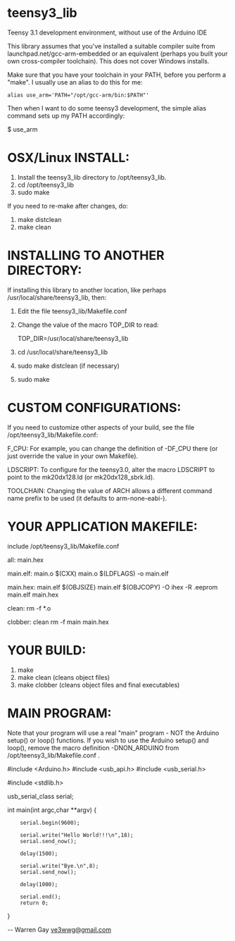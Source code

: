 teensy3_lib
===========

Teensy 3.1 development environment, without use of the Arduino IDE


This library assumes that you've installed a suitable compiler suite from
launchpad.net/gcc-arm-embedded or an equivalent (perhaps you built your
own cross-compiler toolchain).  This does not cover Windows installs.

Make sure that you have your toolchain in your PATH, before you perform
a "make".  I usually use an alias to do this for me:

    alias use_arm='PATH="/opt/gcc-arm/bin:$PATH"'

Then when I want to do some teensy3 development, the simple alias command
sets up my PATH accordingly:

$ use_arm


OSX/Linux INSTALL:
==================

1. Install the teensy3_lib directory to /opt/teensy3_lib.
2. cd /opt/teensy3_lib
3. sudo make

If you need to re-make after changes, do:

1. make distclean
2. make clean


INSTALLING TO ANOTHER DIRECTORY:
================================

If installing this library to another location, like perhaps
/usr/local/share/teensy3_lib, then:

1. Edit the file teensy3_lib/Makefile.conf
2. Change the value of the macro TOP_DIR to read:

   TOP_DIR=/usr/local/share/teensy3_lib

3. cd /usr/local/share/teensy3_lib
4. sudo make distclean (if necessary)
5. sudo make


CUSTOM CONFIGURATIONS:
======================

If you need to customize other aspects of your build, see the file
/opt/teensy3_lib/Makefile.conf:

F_CPU: For example, you can change the  definition of -DF_CPU there (or
just override the value in your own Makefile).

LDSCRIPT: To configure for the teensy3.0, alter the macro LDSCRIPT to
point to the mk20dx128.ld (or mk20dx128_sbrk.ld).

TOOLCHAIN: Changing the value of ARCH allows a different command name
prefix to be used (it defaults to arm-none-eabi-).


YOUR APPLICATION MAKEFILE:
==========================

include /opt/teensy3_lib/Makefile.conf

all:	main.hex

main.elf: main.o
	$(CXX) main.o $(LDFLAGS) -o main.elf

main.hex: main.elf
	$(OBJSIZE) main.elf
	$(OBJCOPY) -O ihex -R .eeprom main.elf main.hex	

clean:
	rm -f *.o

clobber: clean
	rm -f main main.hex


YOUR BUILD:
===========

1. make
2. make clean     (cleans object files)
3. make clobber   (cleans object files and final executables)


MAIN PROGRAM:
=============

Note that your program will use a real "main" program - NOT
the Arduino setup() or loop() functions. If you wish to
use the Arduino setup() and loop(), remove the macro
definition -DNON_ARDUINO from /opt/teensy3_lib/Makefile.conf .

#include <Arduino.h>
#include <usb_api.h>
#include <usb_serial.h>

#include <stdlib.h>

usb_serial_class serial;

int
main(int argc,char **argv) {

        serial.begin(9600);

        serial.write("Hello World!!!\n",18);
        serial.send_now();

        delay(1500);

        serial.write("Bye.\n",8);
        serial.send_now();

        delay(1000);

        serial.end();
        return 0;
}

--
Warren Gay ve3wwg@gmail.com
